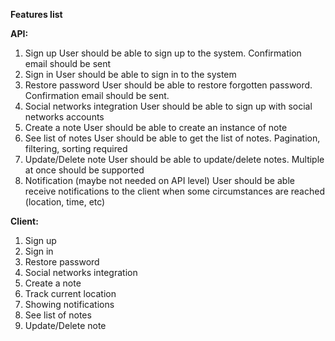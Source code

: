 **Features list**

**API:**
1. Sign up
User should be able to sign up to the system. Confirmation email should be sent
2. Sign in
User should be able to sign in to the system
3. Restore password
User should be able to restore forgotten password. Confirmation email should be sent.
4. Social networks integration
User should be able to sign up with social networks accounts
5. Create a note
User should be able to create an instance of note
6. See list of notes
User should be able to get the list of notes. Pagination, filtering, sorting required
7. Update/Delete note
User should be able to update/delete notes. Multiple at once should be supported
8. Notification (maybe not needed on API level)
User should be able receive notifications to the client when some circumstances are reached (location, time, etc)

**Client:**
1. Sign up
2. Sign in
3. Restore password
4. Social networks integration
5. Create a note
6. Track current location
7. Showing notifications
8. See list of notes
9. Update/Delete note

